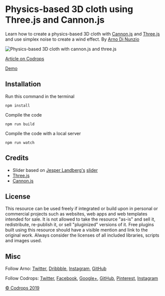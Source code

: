 # Physics-based 3D cloth using Three.js and Cannon.js

Learn how to create a physics-based 3D cloth with [Cannon.js](https://github.com/schteppe/cannon.js) and [Three.js](https://threejs.org/) and use simplex noise to create a wind effect. By [Arno Di Nunzio](https://twitter.com/aqro)

![Physics-based 3D cloth with cannon.js and three.js](https://tympanus.net/codrops/wp-content/uploads/2020/01/codrops-cover-cloth-physics-three.jpg)

[Article on Codrops](https://tympanus.net/codrops/?p=46823)

[Demo](http://tympanus.net/Development/.../)

## Installation
Run this command in the terminal
```
npm install
```

Compile the code
```
npm run build
```

Compile the code with a local server
```
npm run watch
```

## Credits

- Slider based on [Jesper Landberg's](https://twitter.com/Jesper_Landberg) [slider](https://codepen.io/ReGGae/pen/povjKxV)
- [Three.js](https://threejs.org/)
- [Cannon.js](https://github.com/schteppe/cannon.js)

## License
This resource can be used freely if integrated or build upon in personal or commercial projects such as websites, web apps and web templates intended for sale. It is not allowed to take the resource "as-is" and sell it, redistribute, re-publish it, or sell "pluginized" versions of it. Free plugins built using this resource should have a visible mention and link to the original work. Always consider the licenses of all included libraries, scripts and images used.

## Misc

Follow Arno: [Twitter](https://twitter.com/aqro), [Dribbble](https://dribbble.com/Aqro), [Instagram](https://instagram.com/aqro/), [GitHub](https://github.com/Aqro)

Follow Codrops: [Twitter](http://www.twitter.com/codrops), [Facebook](http://www.facebook.com/codrops), [Google+](https://plus.google.com/101095823814290637419), [GitHub](https://github.com/codrops), [Pinterest](http://www.pinterest.com/codrops/), [Instagram](https://www.instagram.com/codropsss/)


[© Codrops 2019](http://www.codrops.com)





